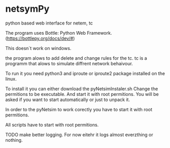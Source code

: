 # netsymPy
python based web interface for netem, tc

The program uses Bottle: Python Web Framework. (https://bottlepy.org/docs/dev/#)

This doesn`t work on windows. 

the program alows to add delete and change rules for the tc.
tc is a programm that alows to simulate diffrent network behaivour.

To run it you need python3 and iproute or iproute2 package installed on the linux.

To install it you can either download the pyNetsimInstaler.sh 
Change the permitions to be executable.
And start it with root permitions. 
You will be asked if you want to start automatically or just to unpack it.


In order to the pyNetsim to work corectly you have to start it with root permitions.

All scripts have to start with root permitions.


TODO
make better logging.
For now eitehr it logs almost everzthing or nothing.
